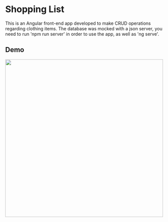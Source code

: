 # Shopping List

This is an Angular front-end app developed to make CRUD operations regarding clothing items. The database was mocked with a json server, you need to run 'npm run server' in order to use the app, as well as 'ng serve'.

## Demo

<img src="https://media.giphy.com/media/v1.Y2lkPTc5MGI3NjExOThlNThkNDQwYWE1MWU2MGU5NDYyYjI2ZjBjOWJhNjRjYmEwNTgzYiZjdD1n/CmQ8HIJYAppap6fthc/giphy.gif" width="500"/>





